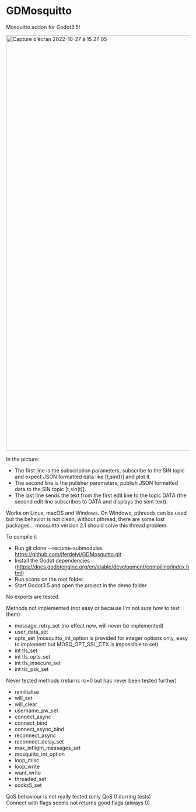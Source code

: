 # GDMosquitto
Mosquitto addon for Godot3.5!

<img width="1136" alt="Capture d’écran 2022-10-27 à 15 27 05" src="https://user-images.githubusercontent.com/4105962/198297381-d3eea888-d09f-4532-a38c-585850918de8.png">

In the picture:
 - The first line is the subscription parameters, subscribe to the SIN topic and expect JSON formatted data like [t,sin(t)] and plot it.
 - The second line is the pulisher parameters, publish JSON formatted data to the SIN topic [t,sin(t)].
 - The last line sends the text from the first edit line to the topic DATA (the second edit line subscribes to DATA and displays the sent text).

Works on Linux, macOS and Windows. On Windows, pthreads can be used but the behavior is not clean, without pthread, there are some lost packages... mosquitto version 2.1 should solve this thread problem.

To compile it
 - Run git clone --recurse-submodules https://github.com/jferdelyi/GDMosquitto.git
 - Install the Godot dependencies (https://docs.godotengine.org/en/stable/development/compiling/index.html)
 - Run scons on the root folder.
 - Start Godot3.5 and open the project in the demo folder

No exports are tested.

Methods not implemented (not easy or because I'm not sure how to test them)
 - message_retry_set (no effect now, will never be implemented)
 - user_data_set
 - opts_set (mosquitto_int_option is provided for integer options only, easy to implement but MOSQ_OPT_SSL_CTX is impossible to set)
 - int tls_set
 - int tls_opts_set
 - int tls_insecure_set
 - int tls_psk_set

Never tested methods (returns rc=0 but has never been tested further)
 - reinitialise
 - will_set
 - will_clear
 - username_pw_set
 - connect_async
 - connect_bind
 - connect_async_bind
 - reconnect_async
 - reconnect_delay_set
 - max_inflight_messages_set
 - mosquitto_int_option
 - loop_misc
 - loop_write
 - want_write
 - threaded_set
 - socks5_set

QoS behaviour is not really tested (only QoS 0 durring tests)	
Connect with flags seems not returns good flags (always 0)
